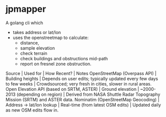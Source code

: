 # jpmapper
A golang cli which
 * takes address or lat/lon
 * uses the openstreetmap to calculate:
    * distance,
    * sample elevation
    * check terrain
    * check buildings and obstructions mid-path
    * report on fresnel zone obstruction.

Source | Used for | How Recent? | Notes
OpenStreetMap (Overpass API) | Building heights | Depends on user edits; typically updated every few days to few weeks | Crowdsourced; very fresh in cities, slower in rural areas.
Open Elevation API (based on SRTM, ASTER) | Ground elevation | ~2000-2013 (depending on region) | Derived from NASA Shuttle Radar Topography Mission (SRTM) and ASTER data.
Nominatim (OpenStreetMap Geocoding) | Address → lat/lon lookup | Real-time (from latest OSM edits) | Updated daily as new OSM edits flow in.
